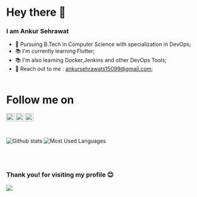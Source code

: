 # Hey there 👋

### I am Ankur Sehrawat

- 💸 Pursuing B.Tech in Computer Science with specialization in DevOps;
- 📚 I'm currently learning Flutter;
- 📚 I'm also learning Docker,Jenkins and other DevOps Tools;
- 📩 Reach out to me : ankursehrawats15099@gmail.com;
  <br>
  <br>

# Follow me on

<a href="https://twitter.com/AnkurSehrawat15">
  <img align="left" alt="Twitter" width="22px" src="https://cdn.jsdelivr.net/npm/simple-icons@v3/icons/twitter.svg" />
</a>

<a href="https://www.linkedin.com/in/ankur-sehrawat-312b961a3/">
  <img align="left" alt="Linkedin" width="22px" src="https://cdn.jsdelivr.net/npm/simple-icons@v3/icons/linkedin.svg" />
</a>

<a href="https://www.instagram.com/meankursehrawat/">
  <img align="left" alt="Instagram" width="22px" src="https://cdn.jsdelivr.net/npm/simple-icons@v3/icons/instagram.svg" />
</a>
<br>

<br>

<br>

![Github stats](https://github-readme-stats.vercel.app/api?username=Ankursehrawat15&show_icons=true&theme=dark)
![Most Used Languages](https://github-readme-stats.vercel.app/api/top-langs/?username=Ankursehrawat15&layout=compact&theme=dark)

<br>

<br>

### Thank you! for visiting my profile :blush:

 <a href="https://github.com/Ankursehrawat15/github-profile-views-counter">
    <img src="https://komarev.com/ghpvc/?username=Ankursehrawat15">
</a>
